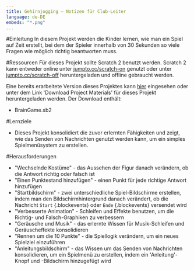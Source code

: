```yaml
---
title: Gehirnjogging — Notizen für Club-Leiter
language: de-DE
embeds: "*.png"
...
```


#Einleitung
In diesem Projekt werden die Kinder lernen, wie man ein Spiel auf Zeit erstellt, bei dem der Spieler innerhalb von 30 Sekunden so viele Fragen wie möglich richtig beantworten muss.

#Ressourcen
Für dieses Projekt sollte Scratch 2 benutzt werden. Scratch 2 kann entweder online unter [jumpto.cc/scratch-on](http://jumpto.cc/scratch-on) genutzt oder unter [jumpto.cc/scratch-off](http://jumpto.cc/scratch-off) heruntergeladen und offline gebraucht werden.

Eine bereits erarbeitete Version dieses Projektes kann <a href="http://scratch.mit.edu/projects/42225768/#editor">hier</a> eingesehen oder unter dem Link 'Download Project Materials' für dieses Projekt heruntergeladen werden. Der Download enthält:

+ BrainGame.sb2

#Lernziele
+ Dieses Projekt konsolidiert die zuvor erlernten Fähigkeiten und zeigt, wie das Senden von Nachrichten genutzt werden kann, um ein simples Spielmenüsystem zu erstellen.

#Herausforderungen
+ "Wechselnde Kostüme" - das Aussehen der Figur danach verändern, ob die Antwort richtig oder falsch ist
+ "Einen Punktestand hinzufügen" - einen Punkt für jede richtige Antwort hinzufügen
+ "Startbildschirm" - zwei unterschiedliche Spiel-Bildschirme erstellen, indem man den Bildschirmhintergrund danach verändert, ob die Nachricht `Start` {.blockevents} oder `Ende` {.blockevents} versendet wird
+ "Verbesserte Animation" - Schleifen und Effekte benutzen, um die Richtig- und Falsch-Graphiken zu verbessern
+ "Geräusche und Musik" - das erlernte Wissen für Musik-Schleifen und Geräuscheffekte konsolidieren
+ "Rennen um die 10 Punkte" - die Spiellogik verändern, um ein neues Spielziel einzuführen
+ "Anleitungsbildschirm" - das Wissen um das Senden von Nachrichten konsolidieren, um ein Spielmenü zu erstellen, indem ein 'Anleitung'-Knopf und -Bildschirm hinzugefügt wird